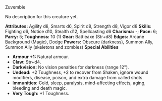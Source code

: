 Zuvembie

No description for this creature yet.

**Attributes:** Agility d8, Smarts d6, Spirit d8, Strength d8, Vigor d8
**Skills:** Fighting d6, Notice d10, Stealth d12, Spellcasting d6
**Charisma:** -; **Pace:** 6; **Parry:** 5; **Toughness:** 10 (1)
**Gear:** Battleaxe (Str+d8)
**Edges:** Arcane Background (Magic), Dodge
**Powers:** Obscure (darkness), Summon Ally, Summon Ally (skeletons and
zombies)
**Special Abilities**
- **Armour +1:** Natural armour.
- **Claw:** Str+d4.
- **Darkvision:** No vision penalties for darkness (range 12").
- **Undead:** +2 Toughness, +2 to recover from Shaken, ignore wound
modifiers, disease, poison, and extra damage from called shots.
- **Immunities:** Cold, sleep, paralysis, mind-affecting effects, aging,
bleeding and death magic.
- **Very Tough:** +1 Toughness.
